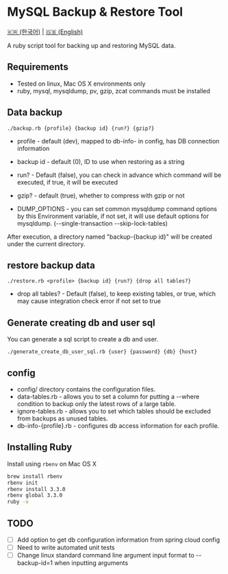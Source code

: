 # MySQL Backup & Restore Tool

[🇰🇷 (한국어)](./README_KO.md) | [🇬🇧 (English)](./README.md)

A ruby script tool for backing up and restoring MySQL data.

## Requirements

* Tested on linux, Mac OS X environments only
* ruby, mysql, mysqldump, pv, gzip, zcat commands must be installed

## Data backup

```shell
./backup.rb {profile} {backup id} {run?} {gzip?}
```

* profile - default (dev), mapped to db-info-<profile> in config, has DB connection information
* backup id - default (0), ID to use when restoring as a string
* run? - Default (false), you can check in advance which command will be executed, if true, it will be executed
* gzip? - default (true), whether to compress with gzip or not

* DUMP_OPTIONS - you can set common mysqldump command options by this Environment variable,
  if not set, it will use default options for mysqldump. (--single-transaction --skip-lock-tables)

After execution, a directory named "backup-{backup id}" will be created under the current directory.

## restore backup data

```shell
./restore.rb <profile> {backup id} {run?} {drop all tables?}
```

* drop all tables? - Default (false), to keep existing tables, or true, which may cause integration check error if not set to true

## Generate creating db and user sql

You can generate a sql script to create a db and user.

```shell
./generate_create_db_user_sql.rb {user} {password} {db} {host}
```

## config

* config/ directory contains the configuration files.
* data-tables.rb - allows you to set a column for putting a --where condition to backup only the latest rows of a large table.
* ignore-tables.rb - allows you to set which tables should be excluded from backups as unused tables.
* db-info-{profile}.rb - configures db access information for each profile.

## Installing Ruby

Install using `rbenv` on Mac OS X

```bash
brew install rbenv
rbenv init
rbenv install 3.3.0
rbenv global 3.3.0
ruby -v
```

## TODO

* [ ] Add option to get db configuration information from spring cloud config
* [ ] Need to write automated unit tests
* [ ] Change linux standard command line argument input format to --backup-id=1 when inputting arguments
